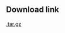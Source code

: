 <!--- 20. Download link -->
## Download link

[<model-precision-mode>.tar.gz](https://storage.googleapis.com/intel-optimized-tensorflow/models/v2_7_0/resnet50v1-5-int8-inference.tar.gz)
